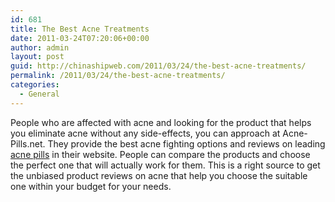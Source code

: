 ```yaml
---
id: 681
title: The Best Acne Treatments
date: 2011-03-24T07:20:06+00:00
author: admin
layout: post
guid: http://chinashipweb.com/2011/03/24/the-best-acne-treatments/
permalink: /2011/03/24/the-best-acne-treatments/
categories:
  - General
---
```

People who are affected with acne and looking for the product that helps you eliminate acne without any side-effects, you can approach at Acne-Pills.net. They provide the best acne fighting options and reviews on leading [acne pills](http://www.acne-pills.net/) in their website. People can compare the products and choose the perfect one that will actually work for them. This is a right source to get the unbiased product reviews on acne that help you choose the suitable one within your budget for your needs.
